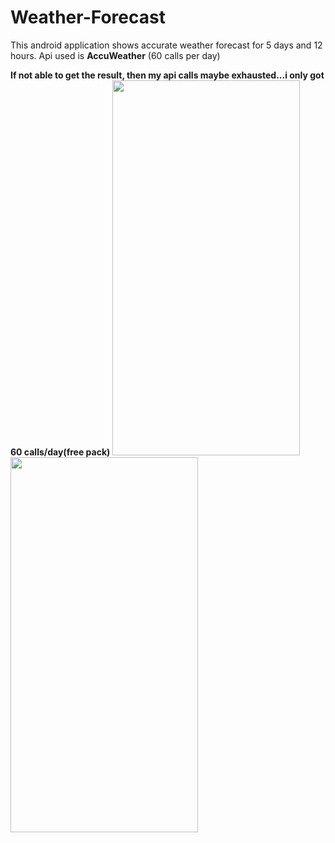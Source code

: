 # Weather-Forecast
This android application shows accurate weather forecast for 5 days and 12 hours.
Api used is **AccuWeather** (60 calls per day)

**If not able to get the result, then my api calls maybe exhausted...i only got 60 calls/day(free pack)**
<img src="https://user-images.githubusercontent.com/26492582/67383402-be748c80-f5ac-11e9-8bd7-25b1880e7360.png" width="300" height="600"/>  <img src="https://user-images.githubusercontent.com/26492582/67383401-be748c80-f5ac-11e9-8056-b0208a7d636e.png" width="300" height="600"/>   
